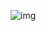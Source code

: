 <!-- 
title: 10-Paddle框架
sort: 
--> 

![img](https://gitee.com/nmdfzf404/Image-hosting/raw/master/2021/316984568d8e4e189fe3449108fa1d76a7d82330834f41139f2aaba8f745d49a)